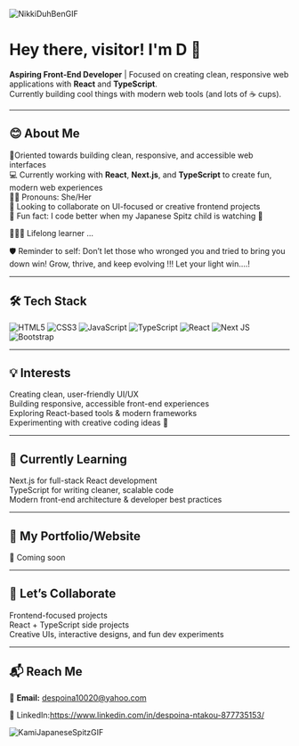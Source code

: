 
![NikkiDuhBenGIF](https://github.com/user-attachments/assets/c61d83be-c8a7-4ee5-ad8c-0f490e3f68a7)

# Hey there, visitor! I'm D 🔺 
**Aspiring Front-End Developer** | Focused on creating clean, responsive web applications with **React** and **TypeScript**.  
Currently building cool things with modern web tools (and lots of ☕ cups).

<hr>

## 😊 About Me  

🎯Oriented towards building clean, responsive, and accessible web interfaces  
💻 Currently working with **React**, **Next.js**, and **TypeScript** to create fun, modern web experiences  
💅🏻 Pronouns: She/Her  
🤝 Looking to collaborate on UI-focused or creative frontend projects  
🐾 Fun fact: I code better when my Japanese Spitz child is watching 🦮

👩🏻‍💻 Lifelong learner ... 

🛡 Reminder to self: Don’t let those who wronged you and tried to bring you down win!  Grow, thrive, and keep evolving !!! Let your light win....!

<hr>

## 🛠️ Tech Stack  

![HTML5](https://img.shields.io/badge/HTML5-%23E34F26.svg?style=flat&logo=html5&logoColor=white)
![CSS3](https://img.shields.io/badge/CSS3-%231572B6.svg?style=flat&logo=css3&logoColor=white)
![JavaScript](https://img.shields.io/badge/JavaScript-%23F7DF1E.svg?style=flat&logo=javascript&logoColor=black)
![TypeScript](https://img.shields.io/badge/TypeScript-%23007ACC.svg?style=flat&logo=typescript&logoColor=white)
![React](https://img.shields.io/badge/React-%2320232a.svg?style=flat&logo=react&logoColor=%2361DAFB)
![Next JS](https://img.shields.io/badge/Next.js-000000?style=flat&logo=nextdotjs&logoColor=white)
![Bootstrap](https://img.shields.io/badge/Bootstrap-%23563D7C.svg?style=flat&logo=bootstrap&logoColor=white)

<hr>

## 💡 Interests  

Creating clean, user-friendly UI/UX  
Building responsive, accessible front-end experiences  
Exploring React-based tools & modern frameworks  
Experimenting with creative coding ideas 💫

<hr>

## 🌱 Currently Learning  

Next.js for full-stack React development  
TypeScript for writing cleaner, scalable code  
Modern front-end architecture & developer best practices  

<hr>

## 📂 My Portfolio/Website  

🚧 Coming soon 

<hr>

## 🤝 Let’s Collaborate  

Frontend-focused projects  
React + TypeScript side projects  
Creative UIs, interactive designs, and fun dev experiments  

<hr>

## 📬 Reach Me  

📧 **Email:** despoina10020@yahoo.com

🔗 LinkedIn:https://www.linkedin.com/in/despoina-ntakou-877735153/

![KamiJapaneseSpitzGIF](https://github.com/user-attachments/assets/f9c25456-d53e-46c5-8cab-bc7330f2f77d)




